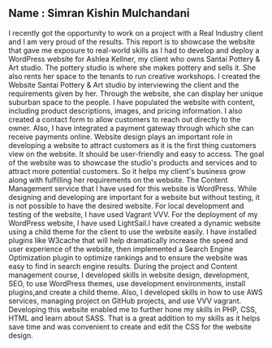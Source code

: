  ## Name : Simran Kishin Mulchandani ##
I recently got the opportunity to work on a project with a Real Industry client and I am very proud of the results. 
This report is to showcase the website that gave me exposure to real-world skills as I had to develop and deploy 
a WordPress website for Ashlea Kellner, my client who owns Santai Pottery & Art studio. The pottery studio is where 
she makes pottery and sells it. She also rents her space to the tenants to run creative workshops. I created the Website Santai 
Pottery & Art studio by interviewing the client and the requirements given by her. Through the website, she can
display her unique suburban space to the people. I have populated the website with content, including product descriptions, images,
and pricing information. I also created a contact form to allow customers to reach out directly to the owner.
Also, I have integrated a payment gateway through which she can receive payments online. Website design plays an important role in 
developing a website to attract customers as it is the first thing customers view on the website. It should be user-friendly and easy to access. 
The goal of the website was to showcase the studio's products and services and to attract more potential customers. So it helps my client's business grow along with 
fulfilling her requirements on the website. The Content Management service that I have used for this website is WordPress. While designing and 
developing are important for a website but without testing, it is not possible to have the desired website. For 
local development and testing of the website, I have used Vagrant VVV. For the deployment of my WordPress website,
I have used LightSail.I have created a dynamic website using a child theme for the client to use the website easily.
I have installed plugins like W3cache that will help dramatically increase the speed and user experience of the 
website, then implemented a Search Engine Optimization plugin to optimize rankings and to ensure the website was easy to find in search engine results.
During the project and Content management course, I developed skills in website design, development, SEO, to use WordPress themes, use development environments,
install plugins,and create a child theme. Also, I developed skills in how to use AWS services, managing project on GitHub
projects, and use VVV vagrant. Developing this website enabled me to further hone my skills in PHP, CSS, HTML and learn about SASS. 
That is a great addition to my skills as it helps save time and was convenient to create and edit the CSS for the website
design.
